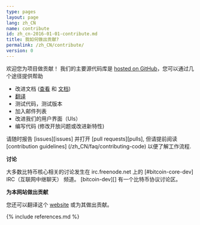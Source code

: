 ```yaml
---
type: pages
layout: page
lang: zh_CN
name: contribute
id: zh_cn-2016-01-01-contribute.md
title: 我如何做出贡献?
permalink: /zh_CN/contribute/
version: 0
---
```


欢迎您为项目做贡献！
我们的主要源代码库是 [hosted on GitHub](https://github.com/bitcoin/bitcoin/)，您可以通过几个途径提供帮助 

  - 改进文档 ([查看][README.md] 和  [文档][doc])
  - [翻译][translation_process.md] 
  - 测试代码，测试版本
  - 加入邮件列表
  - 改进我们的用户界面（UIs）
  - 编写代码 (修改开放问题或改进新特性)
  
请随时报告 [issues][issues] 并打开 [pull requests][pulls], 但请提前阅读 [contribution guidelines] (/zh_CN/faq/contributing-code)  以便了解工作流程.

**讨论**

大多数比特币核心相关的讨论发生在 irc.freenode.net 上的 [#bitcoin-core-dev] IRC（互联网中继聊天） 频道。
[bitcoin-dev][] 有一个比特币协议讨论区。

**为本网站做出贡献**

您还可以翻译这个 [website][website-contrib] 或为其做出贡献。

[README.md]: https://github.com/bitcoin/bitcoin/blob/master/README.md
[doc]: https://github.com/bitcoin/bitcoin/tree/master/doc
[translation_process.md]: https://github.com/bitcoin/bitcoin/blob/master/doc/translation_process.md
[website-contrib]: https://github.com/bitcoin-core/bitcoincore.org/blob/master/CONTRIBUTING.md

{% include references.md %}
